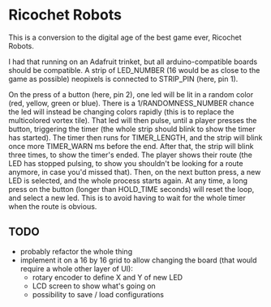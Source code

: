 # Ricochet Robots
This is a conversion to the digital age of the best game ever, Ricochet Robots.

I had that running on an Adafruit trinket, but all arduino-compatible boards should be compatible.
A strip of LED_NUMBER  (16 would be as close to the game as possible) neopixels is connected to STRIP_PIN (here, pin 1).

On the press of a button (here, pin 2), one led will be lit in a random color (red, yellow, green or blue).
There is a 1/RANDOMNESS_NUMBER chance the led will instead be changing colors rapidly (this is to replace the multicolored vortex tile).
That led will then pulse, until a player presses the button, triggering the timer (the whole strip should blink to show the timer has started).
The timer then runs for TIMER_LENGTH, and the strip will blink once more TIMER_WARN ms before the end. After that, the strip will blink three times, to show the timer's ended.
The player shows their route (the LED has stopped pulsing, to show you shouldn't be looking for a route anymore, in case you'd missed that).
Then, on the next button press, a new LED is selected, and the whole process starts again.
At any time, a long press on the button (longer than HOLD_TIME seconds) will reset the loop, and select a new led. This is to avoid having to wait for the whole timer when the route is obvious.

## TODO
- probably refactor the whole thing
- implement it on a 16 by 16 grid to allow changing the board (that would require a whole other layer of UI):
  - rotary encoder to define X and Y of new LED
  - LCD screen to show what's going on
  - possibility to save / load configurations
